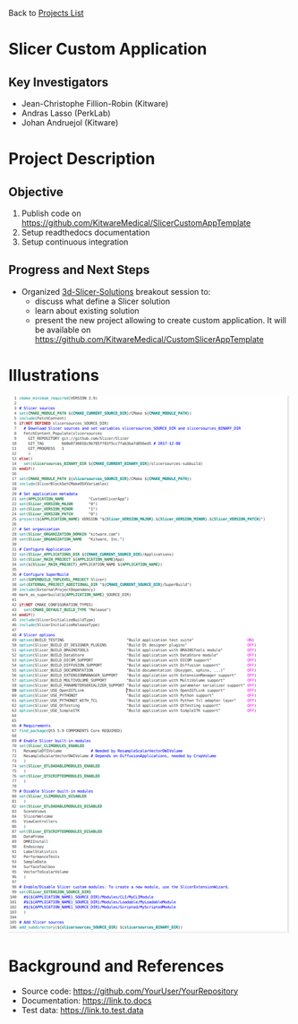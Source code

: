 Back to [Projects List](../../README.md#ProjectsList)

# Slicer Custom Application

## Key Investigators

- Jean-Christophe Fillion-Robin (Kitware)
- Andras Lasso (PerkLab)
- Johan Andruejol (Kitware)

# Project Description

## Objective

1. Publish code on https://github.com/KitwareMedical/SlicerCustomAppTemplate
1. Setup readthedocs documentation
1. Setup continuous integration

<!-- 
## Approach and Plan
-->


## Progress and Next Steps

<!--Describe progress and next steps in a few bullet points as you are making progress.-->

- Organized [3d-Slicer-Solutions](../../BreakoutSessions/3D-Slicer-Solutions.md) breakout session to:
  - discuss what define a Slicer solution
  - learn about existing solution
  - present the new project allowing to create custom application. It will be available on https://github.com/KitwareMedical/CustomSlicerAppTemplate

# Illustrations

<!--Add pictures and links to videos that demonstrate what has been accomplished.-->

![Custom Slicer App CMakeLists.txt](custom-slicer-app-cmakelists.png)

# Background and References

<!--Use this space for information that may help people better understand your project, like links to papers, source code, or data.-->

- Source code: https://github.com/YourUser/YourRepository
- Documentation: https://link.to.docs
- Test data: https://link.to.test.data

